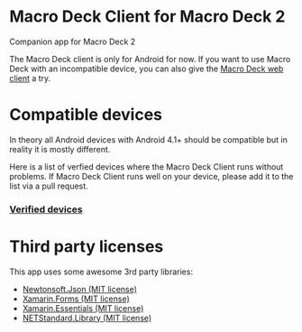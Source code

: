 # Macro Deck Client for Macro Deck 2
Companion app for Macro Deck 2

The Macro Deck client is only for Android for now. If you want to use Macro Deck with an incompatible device, you can also give the [Macro Deck web client](http://web.macrodeck.org) a try.

# Compatible devices
In theory all Android devices with Android 4.1+ should be compatible but in reality it is mostly different.

Here is a list of verfied devices where the Macro Deck Client runs without problems. If Macro Deck Client runs well on your device, please add it to the list via a pull request.
### [Verified devices](https://github.com/SuchByte/Macro-Deck-Client/blob/master/verified_devices.txt)

# Third party licenses
This app uses some awesome 3rd party libraries:
- [Newtonsoft.Json (MIT license)](https://www.newtonsoft.com/json)
- [Xamarin.Forms (MIT license)](https://dotnet.microsoft.com/apps/xamarin)
- [Xamarin.Essentials (MIT license)](https://github.com/xamarin/Essentials)
- [NETStandard.Library (MIT license)](https://github.com/dotnet/standard)
